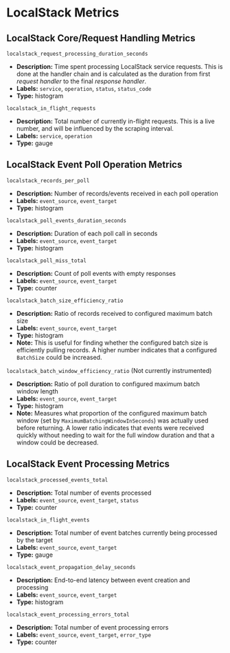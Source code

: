 # LocalStack Metrics

## LocalStack Core/Request Handling Metrics

`localstack_request_processing_duration_seconds`

- **Description:** Time spent processing LocalStack service requests. This is done at the handler chain and is calculated as the duration from first *request handler* to the final *response handler*.
- **Labels:** `service`, `operation`, `status`, `status_code`
- **Type:** histogram

`localstack_in_flight_requests`

- **Description:** Total number of currently in-flight requests. This is a live number, and will be influenced by the scraping interval.
- **Labels:** `service`, `operation`
- **Type:** gauge

## LocalStack Event Poll Operation Metrics

`localstack_records_per_poll`

- **Description:** Number of records/events received in each poll operation
- **Labels:** `event_source`, `event_target`
- **Type:** histogram

`localstack_poll_events_duration_seconds`

- **Description:** Duration of each poll call in seconds
- **Labels:** `event_source`, `event_target`
- **Type:** histogram

`localstack_poll_miss_total`

- **Description:** Count of poll events with empty responses
- **Labels:** `event_source`, `event_target`
- **Type:** counter

`localstack_batch_size_efficiency_ratio`

- **Description:** Ratio of records received to configured maximum batch size
- **Labels:** `event_source`, `event_target`
- **Type:** histogram
- **Note:** This is useful for finding whether the configured batch size is efficiently pulling records. A higher number indicates that a configured `BatchSize` could be increased.

`localstack_batch_window_efficiency_ratio` (Not currently instrumented)

- **Description:** Ratio of poll duration to configured maximum batch window length
- **Labels:** `event_source`, `event_target`
- **Type:** histogram
- **Note:** Measures what proportion of the configured maximum batch window (set by `MaximumBatchingWindowInSeconds`) was actually used before returning. A lower ratio indicates that events were received quickly without needing to wait for the full window duration and that a window could be decreased.

## LocalStack Event Processing Metrics

`localstack_processed_events_total`

- **Description:** Total number of events processed
- **Labels:** `event_source`, `event_target`, `status`
- **Type:** counter

`localstack_in_flight_events`

- **Description:** Total number of event batches currently being processed by the target
- **Labels:** `event_source`, `event_target`
- **Type:** gauge

`localstack_event_propagation_delay_seconds`

- **Description:** End-to-end latency between event creation and processing
- **Labels:** `event_source`, `event_target`
- **Type:** histogram

`localstack_event_processing_errors_total`

- **Description:** Total number of event processing errors
- **Labels:** `event_source`, `event_target`, `error_type`
- **Type:** counter
